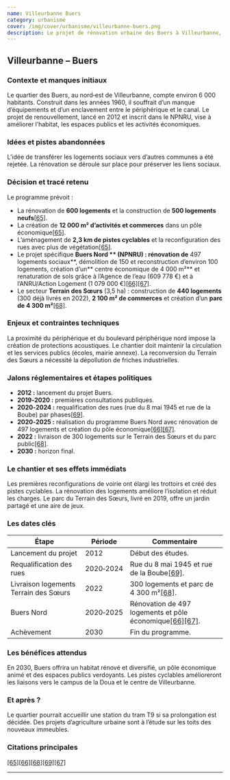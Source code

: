 ```yaml
---
name: Villeurbanne Buers
category: urbanisme
cover: /img/cover/urbanisme/villeurbanne-buers.png
description: Le projet de rénovation urbaine des Buers à Villeurbanne, engagé en 2012 et prévu jusqu’en 2030, couvre environ 6 000 habitants. Il prévoit la rénovation de 600 logements et la construction de 500 neufs, 12 000 m² d’activités et commerces, 2,3 km de pistes cyclables et des espaces publics végétalisés. Le programme Buers Nord inclut la rénovation de 497 logements sociaux, la démolition de 150, la reconstruction d’environ 100, un pôle économique de 4 000 m² et la renaturation de sols, tandis que le Terrain des Sœurs (3,5 ha) accueille 440 logements, 2 100 m² de commerces et un parc de 4 300 m².
---
```

## Villeurbanne – **Buers**

### Contexte et manques initiaux

Le quartier des Buers, au nord‑est de Villeurbanne, compte environ 6 000 habitants. Construit dans les années 1960, il souffrait d’un manque d’équipements et d’un enclavement entre le périphérique et le canal. Le projet de renouvellement, lancé en 2012 et inscrit dans le NPNRU, vise à améliorer l’habitat, les espaces publics et les activités économiques.

### Idées et pistes abandonnées

L’idée de transférer les logements sociaux vers d’autres communes a été rejetée. La rénovation se déroule sur place pour préserver les liens sociaux.

### Décision et tracé retenu

Le programme prévoit :

- La rénovation de **600 logements** et la construction de **500 logements neufs**[\[65\]](https://www.grandlyon.com/mes-services-au-quotidien/sinformer-sur-les-projets-urbains-dans-la-metropole/villeurbanne-buers#:~:text=,de%20logements%20et%20l%27attractivit%C3%A9%20%C3%A9conomique).
- La création de **12 000 m² d’activités et commerces** dans un pôle économique[\[65\]](https://www.grandlyon.com/mes-services-au-quotidien/sinformer-sur-les-projets-urbains-dans-la-metropole/villeurbanne-buers#:~:text=,de%20logements%20et%20l%27attractivit%C3%A9%20%C3%A9conomique).
- L’aménagement de **2,3 km de pistes cyclables** et la reconfiguration des rues avec plus de végétation[\[65\]](https://www.grandlyon.com/mes-services-au-quotidien/sinformer-sur-les-projets-urbains-dans-la-metropole/villeurbanne-buers#:~:text=,de%20logements%20et%20l%27attractivit%C3%A9%20%C3%A9conomique).
- Le projet spécifique **Buers Nord \*\* (NPNRU) : rénovation de** 497 logements sociaux**, démolition de 150 et reconstruction d’environ 100 logements, création d’un** centre économique de 4 000 m²\*\* et renaturation de sols grâce à l’Agence de l’eau (609 778 €) et à l’ANRU/Action Logement (1 079 000 €)[\[66\]](https://www.grandlyon.com/mes-services-au-quotidien/sinformer-sur-les-projets-urbains-dans-la-metropole/villeurbanne-buers#:~:text=,et%20une%20centaine%20seront%20reconstruits)[\[67\]](https://www.grandlyon.com/mes-services-au-quotidien/sinformer-sur-les-projets-urbains-dans-la-metropole/villeurbanne-buers#:~:text=Le%20r%C3%A9am%C3%A9nagement%20des%20rues%20du,livraison%20des%20espaces%20en%202024).
- Le secteur **Terrain des Sœurs** (3,5 ha) : construction de **440 logements** (300 déjà livrés en 2022), **2 100 m² de commerces** et création d’un **parc de 4 300 m²**[\[68\]](https://www.grandlyon.com/mes-services-au-quotidien/sinformer-sur-les-projets-urbains-dans-la-metropole/villeurbanne-buers#:~:text=Le%20terrain%20des%20soeurs).

### Enjeux et contraintes techniques

La proximité du périphérique et du boulevard périphérique nord impose la création de protections acoustiques. Le chantier doit maintenir la circulation et les services publics (écoles, mairie annexe). La reconversion du Terrain des Sœurs a nécessité la dépollution de friches industrielles.

### Jalons réglementaires et étapes politiques

- **2012 :** lancement du projet Buers.
- **2019‑2020 :** premières consultations publiques.
- **2020‑2024 :** requalification des rues (rue du 8 mai 1945 et rue de la Boube) par phases[\[69\]](https://www.grandlyon.com/mes-services-au-quotidien/sinformer-sur-les-projets-urbains-dans-la-metropole/villeurbanne-buers#:~:text=Quel%20est%20le%20calendrier%20du,projet).
- **2020‑2025 :** réalisation du programme Buers Nord avec rénovation de 497 logements et création du pôle économique[\[66\]](https://www.grandlyon.com/mes-services-au-quotidien/sinformer-sur-les-projets-urbains-dans-la-metropole/villeurbanne-buers#:~:text=,et%20une%20centaine%20seront%20reconstruits)[\[67\]](https://www.grandlyon.com/mes-services-au-quotidien/sinformer-sur-les-projets-urbains-dans-la-metropole/villeurbanne-buers#:~:text=Le%20r%C3%A9am%C3%A9nagement%20des%20rues%20du,livraison%20des%20espaces%20en%202024).
- **2022 :** livraison de 300 logements sur le Terrain des Sœurs et du parc public[\[68\]](https://www.grandlyon.com/mes-services-au-quotidien/sinformer-sur-les-projets-urbains-dans-la-metropole/villeurbanne-buers#:~:text=Le%20terrain%20des%20soeurs).
- **2030 :** horizon final.

### Le chantier et ses effets immédiats

Les premières reconfigurations de voirie ont élargi les trottoirs et créé des pistes cyclables. La rénovation des logements améliore l’isolation et réduit les charges. Le parc du Terrain des Sœurs, livré en 2019, offre un jardin partagé et une aire de jeux.

### Les dates clés

| Étape | Période | Commentaire |
| --- | --- | --- |
| Lancement du projet | 2012 | Début des études. |
| Requalification des rues | 2020‑2024 | Rue du 8 mai 1945 et rue de la Boube[\[69\]](https://www.grandlyon.com/mes-services-au-quotidien/sinformer-sur-les-projets-urbains-dans-la-metropole/villeurbanne-buers#:~:text=Quel%20est%20le%20calendrier%20du,projet). |
| Livraison logements Terrain des Sœurs | 2022 | 300 logements et parc de 4 300 m²[\[68\]](https://www.grandlyon.com/mes-services-au-quotidien/sinformer-sur-les-projets-urbains-dans-la-metropole/villeurbanne-buers#:~:text=Le%20terrain%20des%20soeurs). |
| Buers Nord | 2020‑2025 | Rénovation de 497 logements et pôle économique[\[66\]](https://www.grandlyon.com/mes-services-au-quotidien/sinformer-sur-les-projets-urbains-dans-la-metropole/villeurbanne-buers#:~:text=,et%20une%20centaine%20seront%20reconstruits)[\[67\]](https://www.grandlyon.com/mes-services-au-quotidien/sinformer-sur-les-projets-urbains-dans-la-metropole/villeurbanne-buers#:~:text=Le%20r%C3%A9am%C3%A9nagement%20des%20rues%20du,livraison%20des%20espaces%20en%202024). |
| Achèvement | 2030 | Fin du programme. |

### Les bénéfices attendus

En 2030, Buers offrira un habitat rénové et diversifié, un pôle économique animé et des espaces publics verdoyants. Les pistes cyclables amélioreront les liaisons vers le campus de la Doua et le centre de Villeurbanne.

### Et après ?

Le quartier pourrait accueillir une station du tram T9 si sa prolongation est décidée. Des projets d’agriculture urbaine sont à l’étude sur les toits des nouveaux immeubles.

### Citations principales

[\[65\]](https://www.grandlyon.com/mes-services-au-quotidien/sinformer-sur-les-projets-urbains-dans-la-metropole/villeurbanne-buers#:~:text=,de%20logements%20et%20l%27attractivit%C3%A9%20%C3%A9conomique)[\[66\]](https://www.grandlyon.com/mes-services-au-quotidien/sinformer-sur-les-projets-urbains-dans-la-metropole/villeurbanne-buers#:~:text=,et%20une%20centaine%20seront%20reconstruits)[\[68\]](https://www.grandlyon.com/mes-services-au-quotidien/sinformer-sur-les-projets-urbains-dans-la-metropole/villeurbanne-buers#:~:text=Le%20terrain%20des%20soeurs)[\[69\]](https://www.grandlyon.com/mes-services-au-quotidien/sinformer-sur-les-projets-urbains-dans-la-metropole/villeurbanne-buers#:~:text=Quel%20est%20le%20calendrier%20du,projet)[\[67\]](https://www.grandlyon.com/mes-services-au-quotidien/sinformer-sur-les-projets-urbains-dans-la-metropole/villeurbanne-buers#:~:text=Le%20r%C3%A9am%C3%A9nagement%20des%20rues%20du,livraison%20des%20espaces%20en%202024)

---
